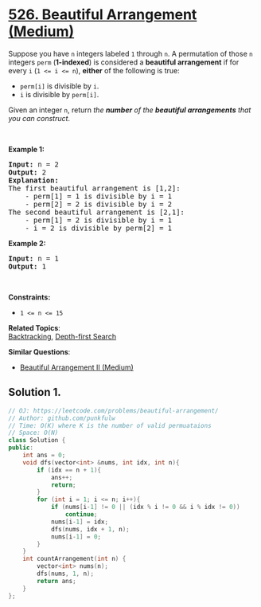 # [526. Beautiful Arrangement (Medium)](https://leetcode.com/problems/beautiful-arrangement/)

<p>Suppose you have <code>n</code> integers labeled <code>1</code> through <code>n</code>. A permutation of those <code>n</code> integers <code>perm</code> (<strong>1-indexed</strong>) is considered a <strong>beautiful arrangement</strong> if for every <code>i</code> (<code>1 &lt;= i &lt;= n</code>), <strong>either</strong> of the following is true:</p>

<ul>
	<li><code>perm[i]</code> is divisible by <code>i</code>.</li>
	<li><code>i</code> is divisible by <code>perm[i]</code>.</li>
</ul>

<p>Given an integer <code>n</code>, return <em>the <strong>number</strong> of the <strong>beautiful arrangements</strong> that you can construct</em>.</p>

<p>&nbsp;</p>
<p><strong>Example 1:</strong></p>

<pre><strong>Input:</strong> n = 2
<strong>Output:</strong> 2
<b>Explanation:</b> 
The first beautiful arrangement is [1,2]:
    - perm[1] = 1 is divisible by i = 1
    - perm[2] = 2 is divisible by i = 2
The second beautiful arrangement is [2,1]:
    - perm[1] = 2 is divisible by i = 1
    - i = 2 is divisible by perm[2] = 1
</pre>

<p><strong>Example 2:</strong></p>

<pre><strong>Input:</strong> n = 1
<strong>Output:</strong> 1
</pre>

<p>&nbsp;</p>
<p><strong>Constraints:</strong></p>

<ul>
	<li><code>1 &lt;= n &lt;= 15</code></li>
</ul>


**Related Topics**:  
[Backtracking](https://leetcode.com/tag/backtracking/), [Depth-first Search](https://leetcode.com/tag/depth-first-search/)

**Similar Questions**:
* [Beautiful Arrangement II (Medium)](https://leetcode.com/problems/beautiful-arrangement-ii/)

## Solution 1.

```cpp
// OJ: https://leetcode.com/problems/beautiful-arrangement/
// Author: github.com/punkfulw
// Time: O(K) where K is the number of valid permuataions
// Space: O(N)
class Solution {
public:
    int ans = 0;
    void dfs(vector<int> &nums, int idx, int n){
        if (idx == n + 1){
            ans++;  
            return;
        }
        for (int i = 1; i <= n; i++){
            if (nums[i-1] != 0 || (idx % i != 0 && i % idx != 0))
                continue;
            nums[i-1] = idx;
            dfs(nums, idx + 1, n);
            nums[i-1] = 0;
        }
    }
    int countArrangement(int n) {
        vector<int> nums(n);
        dfs(nums, 1, n);
        return ans;
    }
};
```
